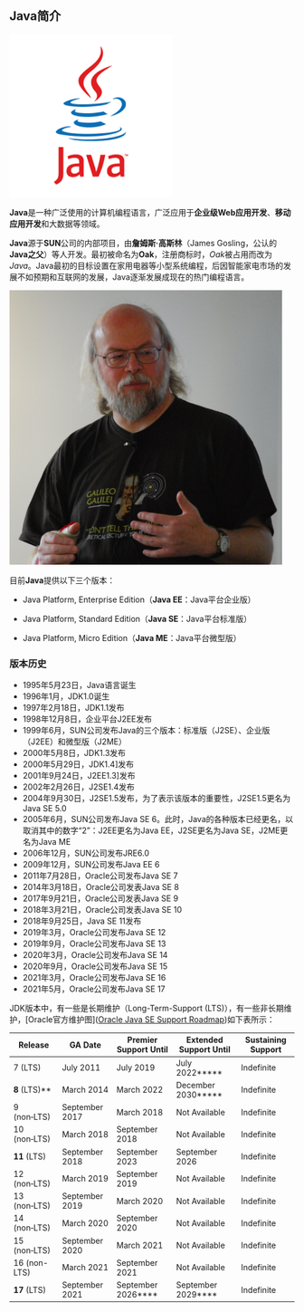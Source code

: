 ## Java简介

<img title="" src="img/Java_logo.png" alt="" data-align="center" width="288">

**Java**是一种广泛使用的计算机编程语言，广泛应用于**企业级Web应用开发**、**移动应用开发**和大数据等领域。

**Java**源于**SUN**公司的内部项目，由**詹姆斯·高斯林**（James Gosling，公认的 **Java之父**）等人开发。最初被命名为**Oak**，注册商标时，*Oak*被占用而改为*Java*。Java最初的目标设置在家用电器等小型系统编程，后因智能家电市场的发展不如预期和互联网的发展，Java逐渐发展成现在的热门编程语言。

<img title="" src="img/James_Gosling_2008.jpg" alt="" width="482" data-align="center">

目前**Java**提供以下三个版本：

- Java Platform, Enterprise Edition（**Java EE**：Java平台企业版）

- Java Platform, Standard Edition（**Java SE**：Java平台标准版）

- Java Platform, Micro Edition（**Java ME**：Java平台微型版）

### 版本历史

- 1995年5月23日，Java语言诞生
- 1996年1月，JDK1.0诞生
- 1997年2月18日，JDK1.1发布
- 1998年12月8日，企业平台J2EE发布
- 1999年6月，SUN公司发布Java的三个版本：标准版（J2SE）、企业版（J2EE）和微型版（J2ME）
- 2000年5月8日，JDK1.3发布
- 2000年5月29日，JDK1.4]发布
- 2001年9月24日，J2EE1.3]发布
- 2002年2月26日，J2SE1.4发布
- 2004年9月30日，J2SE1.5发布，为了表示该版本的重要性，J2SE1.5更名为Java SE 5.0
- 2005年6月，SUN公司发布Java SE 6。此时，Java的各种版本已经更名，以取消其中的数字“2”：J2EE更名为Java EE，J2SE更名为Java SE，J2ME更名为Java ME
- 2006年12月，SUN公司发布JRE6.0
- 2009年12月，SUN公司发布Java EE 6
- 2011年7月28日，Oracle公司发布Java SE 7
- 2014年3月18日，Oracle公司发表Java SE 8
- 2017年9月21日，Oracle公司发表Java SE 9
- 2018年3月21日，Oracle公司发表Java SE 10
- 2018年9月25日，Java SE 11发布
- 2019年3月，Oracle公司发布Java SE 12
- 2019年9月，Oracle公司发布Java SE 13
- 2020年3月，Oracle公司发布Java SE 14
- 2020年9月，Oracle公司发布Java SE 15
- 2021年3月，Oracle公司发布Java SE 16
- 2021年5月，Oracle公司发布Java SE 17

JDK版本中，有一些是长期维护（Long-Term-Support (LTS)），有一些非长期维护，[Oracle官方维护图]([Oracle Java SE Support Roadmap](https://www.oracle.com/java/technologies/java-se-support-roadmap.html))如下表所示：

| Release        | GA Date        | Premier Support Until | Extended Support Until | Sustaining Support |
| -------------- | -------------- | --------------------- | ---------------------- | ------------------ |
| 7 (LTS)        | July 2011      | July 2019             | July 2022*****         | Indefinite         |
| **8**﻿ (LTS)** | March 2014     | March 2022            | December 2030*****     | Indefinite         |
| 9 (non‑LTS)    | September 2017 | March 2018            | Not Available          | Indefinite         |
| 10 (non‑LTS)   | March 2018     | September 2018        | Not Available          | Indefinite         |
| **11** (LTS)   | September 2018 | September 2023        | September 2026         | Indefinite         |
| 12 (non‑LTS)   | March 2019     | September 2019        | Not Available          | Indefinite         |
| 13 (non‑LTS)   | September 2019 | March 2020            | Not Available          | Indefinite         |
| 14 (non‑LTS)   | March 2020     | September 2020        | Not Available          | Indefinite         |
| 15 (non‑LTS)   | September 2020 | March 2021            | Not Available          | Indefinite         |
| 16 (non-LTS)   | March 2021     | September 2021        | Not Available          | Indefinite         |
| **17** (LTS)   | September 2021 | September 2026****    | September 2029****     | Indefinite         |
